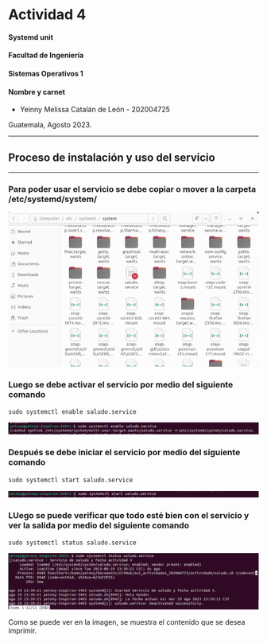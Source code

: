 # Actividad 4  
#### Systemd unit  
#### Facultad de Ingeniería  
#### Sistemas Operativos 1

#### Nombre y carnet 
- Yeinny Melissa Catalán de León    - 202004725  

Guatemala, Agosto 2023.  
___  

## Proceso de instalación y uso del servicio
___

### Para poder usar el servicio se debe copiar o mover a la carpeta /etc/systemd/system/  

<img src="img/carpeta.png" alt="img1"/>  

### Luego se debe activar el servicio por medio del siguiente comando  

<pre><code>sudo systemctl enable saludo.service
</code></pre>  

<img src="img/enable.png" alt="img1"/>  

### Después se debe iniciar el servicio por medio del siguiente comando  

<pre><code>sudo systemctl start saludo.service
</code></pre>  

<img src="img/start.png" alt="img1"/>  

### LUego se puede verificar que todo esté bien con el servicio y ver la salida por medio del siguiente comando  

<pre><code>sudo systemctl status saludo.service
</code></pre>  

<img src="img/status.png" alt="img1"/>   

Como se puede ver en la imagen, se muestra el contenido que se desea imprimir. 

